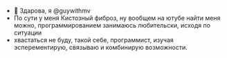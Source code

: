 - 👋 Здарова, я @guywithmv
- По сути у меня Кистозный фиброз, ну вообщем на ютубе найти меня можно, программированием занимаюсь любительски, исходя по ситуации
- хвастаться не буду, такой себе, программист, изучая эсперементирую, связываю и комбинирую возможности.

